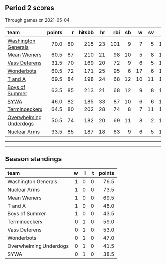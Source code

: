 

## Period 2 scores

Through games on 2021-05-04


|team                                              | points|  r| hitsbb| hr| rbi| sb|  w| sv|  so|   era|  whip|
|:-------------------------------------------------|------:|--:|------:|--:|---:|--:|--:|--:|---:|-----:|-----:|
|[Washington Generals](./washingtongenerals)       |   70.0| 80|    215| 23| 101|  9|  7|  5| 171| 3.281| 1.018|
|[Mean Wieners](./meanwieners)                     |   60.5| 67|    210| 21|  98| 10|  5|  8| 126| 2.664| 1.056|
|[Vass Deferens](./vassdeferens)                   |   31.5| 70|    169| 20|  72|  9|  6|  5| 115| 3.980| 1.266|
|[Wonderbots](./wonderbots)                        |   60.5| 72|    171| 25|  95|  6| 17|  6| 123| 2.872| 1.007|
|[T and A](./tanda)                                |   69.5| 84|    198| 24|  68| 12| 10| 11| 151| 4.099| 1.068|
|[Boys of Summer](./boysofsummer)                  |   63.5| 85|    213| 21|  68| 12|  9|  8| 146| 4.332| 1.235|
|[SYWA](./sywa)                                    |   46.0| 82|    185| 33|  87| 10|  6|  6| 103| 5.353| 1.345|
|[Terminoeckers](./terminoeckers)                  |   64.5| 80|    202| 28|  74|  8|  7| 11| 142| 3.172| 1.065|
|[Overwhelming Underdogs](./overwhelmingunderdogs) |   50.5| 74|    182| 20|  69| 11|  8|  2| 150| 3.780| 1.065|
|[Nuclear Arms](./nucleararms)                     |   33.5| 85|    187| 18|  63|  9|  6|  5| 108| 4.298| 1.308|

* * *
* * *

## Season standings


|team                   |  w|  l|  t| points|
|:----------------------|--:|--:|--:|------:|
|Washington Generals    |  1|  0|  0|   76.5|
|Nuclear Arms           |  1|  0|  0|   73.5|
|Mean Wieners           |  1|  0|  0|   69.5|
|T and A                |  1|  0|  0|   48.0|
|Boys of Summer         |  1|  0|  0|   43.5|
|Terminoeckers          |  0|  1|  0|   59.0|
|Vass Deferens          |  0|  1|  0|   53.0|
|Wonderbots             |  0|  1|  0|   47.0|
|Overwhelming Underdogs |  0|  1|  0|   41.5|
|SYWA                   |  0|  1|  0|   38.5|


